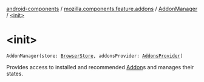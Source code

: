 [android-components](../../index.md) / [mozilla.components.feature.addons](../index.md) / [AddonManager](index.md) / [&lt;init&gt;](./-init-.md)

# &lt;init&gt;

`AddonManager(store: `[`BrowserStore`](../../mozilla.components.browser.state.store/-browser-store/index.md)`, addonsProvider: `[`AddonsProvider`](../-addons-provider/index.md)`)`

Provides access to installed and recommended [Addon](../-addon/index.md)s and manages their states.

